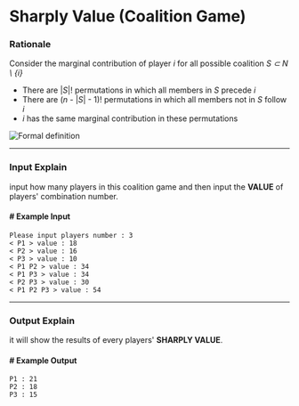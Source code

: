 # Sharply Value (Coalition Game)

### Rationale

Consider the marginal contribution of player *i* for all possible coalition *S ⊂ N \ {i}*  

  * There are |*S*|! permutations in which all members in *S* precede *i*
  * There are (*n* - |*S*| - 1)! permutations in which all members not in *S* follow *i*  
  * *i* has the same marginal contribution in these permutations  
  
![Formal definition](https://user-images.githubusercontent.com/30610447/28811567-b6db52bc-76c2-11e7-98f6-8f774ea5fb83.png)
  
---

###  Input Explain

input how many players in this coalition game and then input the **VALUE** of players' combination number.  

#### \# Example Input
```
Please input players number : 3  
< P1 > value : 18  
< P2 > value : 16  
< P3 > value : 10  
< P1 P2 > value : 34  
< P1 P3 > value : 34  
< P2 P3 > value : 30  
< P1 P2 P3 > value : 54  
```
---
  
###  Output Explain

it will show the results of every players' **SHARPLY VALUE**.

#### \# Example Output 
```
P1 : 21  
P2 : 18  
P3 : 15  
``` 
  
